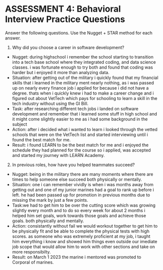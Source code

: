 # ASSESSMENT 4: Behavioral Interview Practice Questions

Answer the following questions. Use the Nugget + STAR method for each answer.

1. Why did you choose a career in software development?

- Nugget: during highschool i remember the school starting to transition into a tech base school where they integrated coding, and data science classes. i was fortunate enough to try both and found that coding was harder but i enjoyed it more than analyzing data.
- Situation: after getting out of the military i quickly found that my financial skills that i learned in the military ment nearly nothing, as i was passed up on nearly every finance job i applied for because i did not have a degree. thats when i quickly knew i had to make a career change and i figured out about VetTech which pays for schooling to learn a skill in the tech industry without using the GI Bill.
- Task: after researching different tech jobs i landed on software development and remember that i learned some stuff in high school and it might come slightly easier to me as i had some background in the subject 
- Action: after i decided what i wanted to learn i looked through the vetted schools that were on the VetTech list and started interviewing until i found the best match for me. 
- Result: i found LEARN to be the best match for me and i enjoyed the schedule they had planned for the course so i applied, was accepted and started my journey with LEARN Academy.

2. In previous roles, how have you helped teammates succeed?

- Nugget: being in the military there are many moments where there are times to help someone else succeed both physically or mentally.
- Situation: one i can remember vividly is when i was months away from getting out and one of my junior marines had a goal to rank up before i left. he had been passed up for promotion in previous months due to missing the mark by just a few points.
- Task:we had to get him to be over the cutting score which was growing slightly every month and to do so every week for about 2 months i helped him set goals, work towards those goals and achieve those goals. both physically and mentally. 
- Action: consistantly without fail we would workout together to get him to be physically fit and be able to complete the physical tests with high scores. as someone who was extremely proficient at my job, i taught him everything i know and showed him things even outside our imediate job scope that would allow him to work with other sections and take on more responsibilty. 
- Result: on March 1 2023 the marine i mentored was promoted to Corporal of marines.